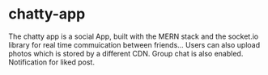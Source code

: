 # chatty-app
The chatty app is a social App, built with the MERN stack and the socket.io library for real time commuication between friends...
Users can also upload photos which is stored by a different CDN.
Group chat is also enabled.
Notification for liked post.
